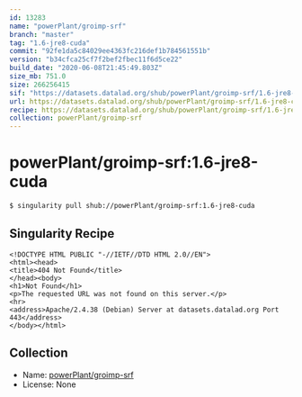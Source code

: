 ```yaml
---
id: 13283
name: "powerPlant/groimp-srf"
branch: "master"
tag: "1.6-jre8-cuda"
commit: "92fe1da5c84029ee4363fc216def1b784561551b"
version: "b34cfca25cf7f2bef2fbec11f6d5ce22"
build_date: "2020-06-08T21:45:49.803Z"
size_mb: 751.0
size: 266256415
sif: "https://datasets.datalad.org/shub/powerPlant/groimp-srf/1.6-jre8-cuda/2020-06-08-92fe1da5-b34cfca2/b34cfca25cf7f2bef2fbec11f6d5ce22.sif"
url: https://datasets.datalad.org/shub/powerPlant/groimp-srf/1.6-jre8-cuda/2020-06-08-92fe1da5-b34cfca2/
recipe: https://datasets.datalad.org/shub/powerPlant/groimp-srf/1.6-jre8-cuda/2020-06-08-92fe1da5-b34cfca2/Singularity
collection: powerPlant/groimp-srf
---
```


# powerPlant/groimp-srf:1.6-jre8-cuda

```bash
$ singularity pull shub://powerPlant/groimp-srf:1.6-jre8-cuda
```

## Singularity Recipe

```singularity
<!DOCTYPE HTML PUBLIC "-//IETF//DTD HTML 2.0//EN">
<html><head>
<title>404 Not Found</title>
</head><body>
<h1>Not Found</h1>
<p>The requested URL was not found on this server.</p>
<hr>
<address>Apache/2.4.38 (Debian) Server at datasets.datalad.org Port 443</address>
</body></html>
```

## Collection

 - Name: [powerPlant/groimp-srf](https://github.com/powerPlant/groimp-srf)
 - License: None

